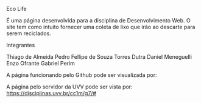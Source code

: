 Eco Life

É uma página desenvolvida para a disciplina de Desenvolvimento Web. O site tem como intuito fornecer uma coleta de lixo que irão ao descarte para serem reciclados.

Integrantes

Thiago de Almeida Pedro 
Fellipe de Souza Torres Dutra
Daniel Meneguelli
Enzo Ofrante
Gabriel Perim


A página funcionando pelo Github pode ser visualizada por: 


A página pelo servidor da UVV pode ser vista por: https://disciplinas.uvv.br/cc1m/g7/#
